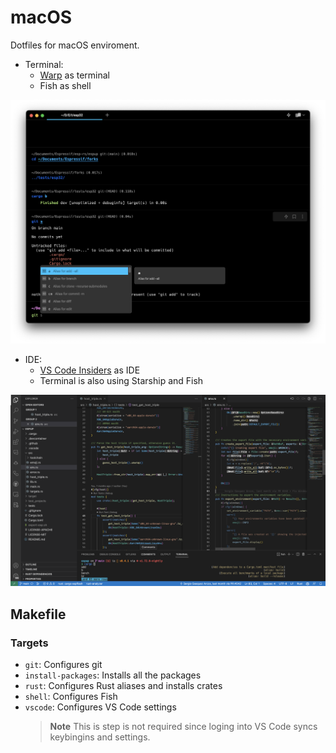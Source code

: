 # macOS
Dotfiles for macOS enviroment.

- Terminal:
  - [Warp](https://www.warp.dev/) as terminal
  - Fish as shell

![Terminal](assets/terminal.png)

- IDE:
  - [VS Code Insiders](https://code.visualstudio.com/insiders/) as IDE
  - Terminal is also using Starship and Fish

![VS Code](assets/vscode.png)

## Makefile
### Targets
* `git`: Configures git
* `install-packages`: Installs all the packages
* `rust`: Configures Rust aliases and installs crates
* `shell`: Configures Fish
* `vscode`: Configures VS Code settings
  > **Note**
  > This is step is not required since loging into VS Code syncs keybingins and settings.
